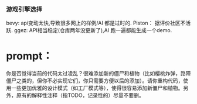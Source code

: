 ### 游戏引擎选择
bevy:
api变动太快,导致很多网上的样例/AI 都是过时的.
Piston：
据评价社区不活跃.
ggez:
API相当稳定(仓库两年没更新了),AI 跑一遍都能生成一个demo.

# prompt：
你是否觉得当前的代码太过凌乱？很难添加新的僵尸和植物（比如樱桃炸弹，路障僵尸之类的，但你不必实现它们，你只需要方便以后的添加）。请你重构代码，使用一些更加优雅的设计模式（如工厂模式等），使得很容易添加新僵尸和植物。另外，原有的解释性注释（指TODO，记录性的）尽量不要删。